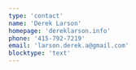 ```yaml
---
type: 'contact'
name: 'Derek Larson'
homepage: 'dereklarson.info'
phone: '415-792-7219'
email: 'larson.derek.a@gmail.com'
blocktype: 'text'
---
```


